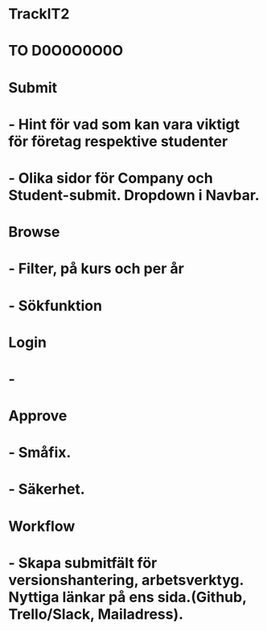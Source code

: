 # TrackIT2

# TO D0O0O0O0O

# Submit
# - Hint för vad som kan vara viktigt för företag respektive studenter
# - Olika sidor för Company och Student-submit. Dropdown i Navbar.

# Browse
# - Filter, på kurs och per år
# - Sökfunktion

# Login
# -

# Approve
# - Småfix.
# - Säkerhet.

# Workflow
# - Skapa submitfält för versionshantering, arbetsverktyg. Nyttiga länkar på ens sida.(Github, Trello/Slack, Mailadress).
